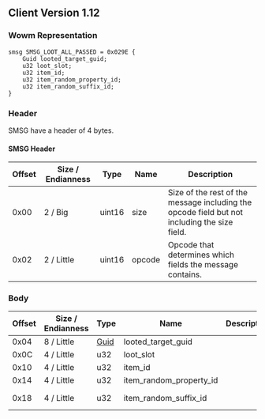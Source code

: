 ## Client Version 1.12

### Wowm Representation
```rust,ignore
smsg SMSG_LOOT_ALL_PASSED = 0x029E {
    Guid looted_target_guid;
    u32 loot_slot;
    u32 item_id;
    u32 item_random_property_id;
    u32 item_random_suffix_id;
}
```
### Header

SMSG have a header of 4 bytes.

#### SMSG Header

| Offset | Size / Endianness | Type   | Name   | Description |
| ------ | ----------------- | ------ | ------ | ----------- |
| 0x00   | 2 / Big           | uint16 | size   | Size of the rest of the message including the opcode field but not including the size field.|
| 0x02   | 2 / Little        | uint16 | opcode | Opcode that determines which fields the message contains.|

### Body

| Offset | Size / Endianness | Type | Name | Description | Comment |
| ------ | ----------------- | ---- | ---- | ----------- | ------- |
| 0x04 | 8 / Little | [Guid](../spec/packed-guid.md) | looted_target_guid |  |  |
| 0x0C | 4 / Little | u32 | loot_slot |  |  |
| 0x10 | 4 / Little | u32 | item_id |  |  |
| 0x14 | 4 / Little | u32 | item_random_property_id |  |  |
| 0x18 | 4 / Little | u32 | item_random_suffix_id |  | vmangos/mangoszero: not used ? |

